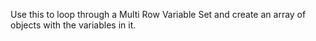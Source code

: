Use this to loop through a Multi Row Variable Set and create an array of objects with the variables in it.

